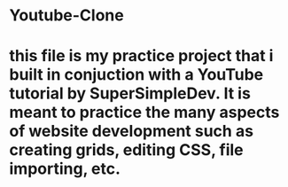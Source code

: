# Youtube-Clone

# this file is my practice project that i built in conjuction with a YouTube tutorial by SuperSimpleDev. It is meant to practice the many aspects of website development such as creating grids, editing CSS, file importing, etc.

